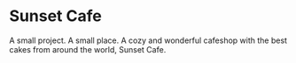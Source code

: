 # Sunset Cafe
A small project.
A small place.
A cozy and wonderful cafeshop with the best cakes from around the world,
Sunset Cafe.
